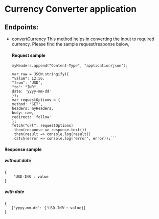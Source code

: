 # Currency Converter application

## Endpoints:

- convertCurrency
  This method helps in converting the input to required currency, Please find the sample request/response below,

  #### Request sample

  ````var myHeaders = new Headers();
  myHeaders.append("Content-Type", "application/json");

  var raw = JSON.stringify({
  "value": 12.56,
  "from": "USD",
  "to": "INR",
  date: 'yyyy-mm-dd'
  });
  var requestOptions = {
  method: 'GET',
  headers: myHeaders,
  body: raw,
  redirect: 'follow'
  };
  fetch("url", requestOptions)
  .then(response => response.text())
  .then(result => console.log(result))
  .catch(error => console.log('error', error));```
  ````

#### Response sample

##### without date

```
{
    'USD-INR': value
}
```

##### with date

```
{
   {'yyyy-mm-dd': {'USD-INR': value}}
}
```
